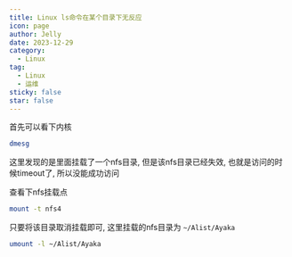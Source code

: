 ```yaml
---
title: Linux ls命令在某个目录下无反应
icon: page
author: Jelly
date: 2023-12-29
category:
  - Linux
tag:
  - Linux
  - 运维
sticky: false
star: false
---
```


首先可以看下内核

```sh
dmesg
```

这里发现的是里面挂载了一个nfs目录, 但是该nfs目录已经失效, 也就是访问的时候timeout了, 所以没能成功访问

查看下nfs挂载点
```sh
mount -t nfs4
```

只要将该目录取消挂载即可, 这里挂载的nfs目录为 `~/Alist/Ayaka`

```sh
umount -l ~/Alist/Ayaka
```
